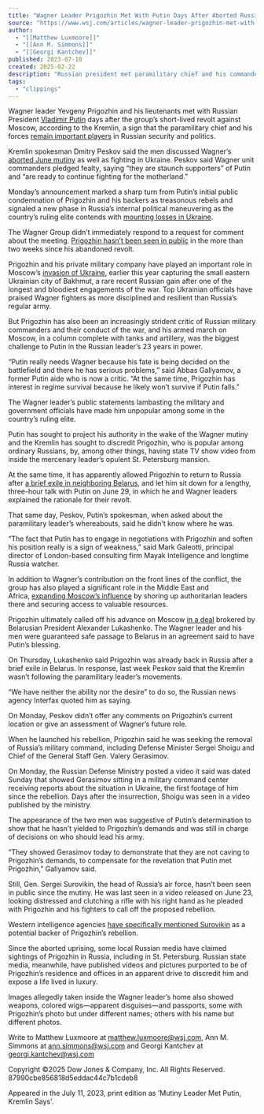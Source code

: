 ```yaml
---
title: "Wagner Leader Prigozhin Met With Putin Days After Aborted Russian Revolt"
source: "https://www.wsj.com/articles/wagner-leader-prigozhin-met-with-putin-days-after-aborted-revolt-kremlin-says-f10e2f1d?mod=Searchresults_pos6&page=1"
author:
  - "[[Matthew Luxmoore]]"
  - "[[Ann M. Simmons]]"
  - "[[Georgi Kantchev]]"
published: 2023-07-10
created: 2025-02-22
description: "Russian president met paramilitary chief and his commanders on June 29, Kremlin says"
tags:
  - "clippings"
---
```

Wagner leader Yevgeny Prigozhin and his lieutenants met with Russian President [Vladimir Putin](https://www.wsj.com/topics/person/vladimir-putin) days after the group’s short-lived revolt against Moscow, according to the Kremlin, a sign that the paramilitary chief and his forces [remain important players](https://www.wsj.com/articles/two-weeks-after-wagner-revolt-prigozhin-remains-crucial-to-putin-7d9bf721?mod=article_inline) in Russian security and politics.

Kremlin spokesman Dmitry Peskov said the men discussed Wagner’s [aborted June mutiny](https://www.wsj.com/articles/wagners-prigozhin-planned-to-capture-russian-military-leaders-805345cf?mod=article_inline) as well as fighting in Ukraine. Peskov said Wagner unit commanders pledged fealty, saying “they are staunch supporters” of Putin and “are ready to continue fighting for the motherland.” 

Monday’s announcement marked a sharp turn from Putin’s initial public condemnation of Prigozhin and his backers as treasonous rebels and signaled a new phase in Russia’s internal political maneuvering as the country’s ruling elite contends with [mounting losses in Ukraine](https://www.wsj.com/articles/putin-says-russia-loses-tanks-as-ukraine-steps-up-offensive-891507a3?mod=article_inline).

The Wagner Group didn’t immediately respond to a request for comment about the meeting. [Prigozhin hasn’t been seen in public](https://www.wsj.com/articles/prigozhins-movements-a-mystery-as-wagner-fans-gather-in-st-petersburg-f17302ad?mod=article_inline) in the more than two weeks since his abandoned revolt. 

Prigozhin and his private military company have played an important role in Moscow’s [invasion of Ukraine](https://www.wsj.com/video/why-ukraine-is-struggling-to-puncture-russias-formidable-defenses/8ADA4C1F-0418-43CF-B08A-6EBE0A657F3A.html?mod=hp_lead_pos8&mod=article_inline), earlier this year capturing the small eastern Ukrainian city of Bakhmut, a rare recent Russian gain after one of the longest and bloodiest engagements of the war. Top Ukrainian officials have praised Wagner fighters as more disciplined and resilient than Russia’s regular army.

But Prigozhin has also been an increasingly strident critic of Russian military commanders and their conduct of the war, and his armed march on Moscow, in a column complete with tanks and artillery, was the biggest challenge to Putin in the Russian leader’s 23 years in power.

“Putin really needs Wagner because his fate is being decided on the battlefield and there he has serious problems,” said Abbas Gallyamov, a former Putin aide who is now a critic. “At the same time, Prigozhin has interest in regime survival because he likely won’t survive if Putin falls.”

The Wagner leader’s public statements lambasting the military and government officials have made him unpopular among some in the country’s ruling elite.  

Putin has sought to project his authority in the wake of the Wagner mutiny and the Kremlin has sought to discredit Prigozhin, who is popular among ordinary Russians, by, among other things, having state TV show video from inside the mercenary leader’s opulent St. Petersburg mansion. 

At the same time, it has apparently allowed Prigozhin to return to Russia after [a brief exile in neighboring Belarus](https://www.wsj.com/articles/wagners-prigozhin-is-back-in-russia-belarusian-president-says-92ff61ed?mod=article_inline), and let him sit down for a lengthy, three-hour talk with Putin on June 29, in which he and Wagner leaders explained the rationale for their revolt.

That same day, Peskov, Putin’s spokesman, when asked about the paramilitary leader’s whereabouts, said he didn’t know where he was.

“The fact that Putin has to engage in negotiations with Prigozhin and soften his position really is a sign of weakness,” said Mark Galeotti, principal director of London-based consulting firm Mayak Intelligence and longtime Russia watcher.

In addition to Wagner’s contribution on the front lines of the conflict, the group has also played a significant role in the Middle East and Africa, [expanding Moscow’s influence](https://www.wsj.com/articles/kremlins-wagner-shake-up-rattles-nerves-in-africa-middle-east-8c917a97?mod=article_inline) by shoring up authoritarian leaders there and securing access to valuable resources.

Prigozhin ultimately called off his advance on Moscow [in a deal](https://www.wsj.com/articles/who-is-lukashenko-the-belarusian-leader-who-played-peacemaker-for-putin-8c56fc8b?mod=article_inline&mod=article_inline) brokered by Belarusian President Alexander Lukashenko. The Wagner leader and his men were guaranteed safe passage to Belarus in an agreement said to have Putin’s blessing.

On Thursday, Lukashenko said Prigozhin was already back in Russia after a brief exile in Belarus. In response, last week Peskov said that the Kremlin wasn’t following the paramilitary leader’s movements. 

“We have neither the ability nor the desire” to do so, the Russian news agency Interfax quoted him as saying.

On Monday, Peskov didn’t offer any comments on Prigozhin’s current location or give an assessment of Wagner’s future role.

When he launched his rebellion, Prigozhin said he was seeking the removal of Russia’s military command, including Defense Minister Sergei Shoigu and Chief of the General Staff Gen. Valery Gerasimov.

On Monday, the Russian Defense Ministry posted a video it said was dated Sunday that showed Gerasimov sitting in a military command center receiving reports about the situation in Ukraine, the first footage of him since the rebellion. Days after the insurrection, Shoigu was seen in a video published by the ministry.

The appearance of the two men was suggestive of Putin’s determination to show that he hasn’t yielded to Prigozhin’s demands and was still in charge of decisions on who should lead his army.

“They showed Gerasimov today to demonstrate that they are not caving to Prigozhin’s demands, to compensate for the revelation that Putin met Prigozhin,” Gallyamov said.

Still, Gen. Sergei Surovikin, the head of Russia’s air force, hasn’t been seen in public since the mutiny. He was last seen in a video released on June 23, looking distressed and clutching a rifle with his right hand as he pleaded with Prigozhin and his fighters to call off the proposed rebellion.

Western intelligence agencies [have specifically mentioned Surovikin](https://www.wsj.com/articles/wagners-prigozhin-planned-to-capture-russian-military-leaders-805345cf?mod=article_inline) as a potential backer of Prigozhin’s rebellion. 

Since the aborted uprising, some local Russian media have claimed sightings of Prigozhin in Russia, including in St. Petersburg. Russian state media, meanwhile, have published videos and pictures purported to be of Prigozhin’s residence and offices in an apparent drive to discredit him and expose a life lived in luxury.

Images allegedly taken inside the Wagner leader’s home also showed weapons, colored wigs—apparent disguises—and passports, some with Prigozhin’s photo but under different names; others with his name but different photos.

Write to Matthew Luxmoore at [matthew.luxmoore@wsj.com](https://www.wsj.com/articles/), Ann M. Simmons at [ann.simmons@wsj.com](https://www.wsj.com/articles/) and Georgi Kantchev at [georgi.kantchev@wsj.com](https://www.wsj.com/articles/)

Copyright ©2025 Dow Jones & Company, Inc. All Rights Reserved. 87990cbe856818d5eddac44c7b1cdeb8

Appeared in the July 11, 2023, print edition as 'Mutiny Leader Met Putin, Kremlin Says'.